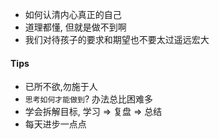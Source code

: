 - 如何认清内心真正的自己
- 道理都懂, 但就是做不到啊
- 我们对待孩子的要求和期望也不要太过遥远宏大



#### Tips
- 已所不欲,勿施于人
- `思考如何才能做到`? 办法总比困难多
- 学会拆解目标, 学习 => 复盘 => 总结
- 每天进步一点点